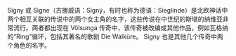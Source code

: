 Signy 或  Signe（古挪威语：Signý，有时也称为德语：Sieglinde）是北欧神话中两个相互关联的传说中的两个女主角的名字，这些传说在中世纪的斯堪的纳维亚非常流行。两者都出现在 Völsunga 传奇中，该传奇被改编成其他作品，例如瓦格纳的“Ring”循环，包括其著名的歌剧 Die Walküre。 Signy  也是其他几个传奇中两个角色的名字。





